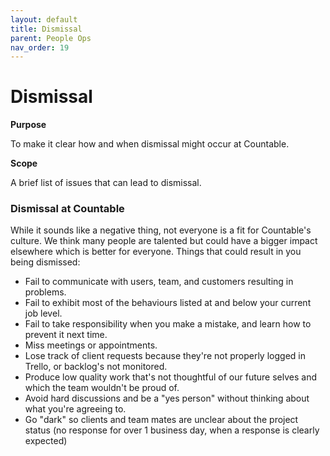 ```yaml
---
layout: default
title: Dismissal
parent: People Ops
nav_order: 19
---
```


# Dismissal

**Purpose**

To make it clear how and when dismissal might occur at Countable.

**Scope**

A brief list of issues that can lead to dismissal.

### Dismissal at Countable

While it sounds like a negative thing, not everyone is a fit for
Countable's culture. We think many people are talented but could have a
bigger impact elsewhere which is better for everyone. Things that could
result in you being dismissed:

  - Fail to communicate with users, team, and customers resulting in
    problems.
  - Fail to exhibit most of the behaviours listed at and below your
    current job level.
  - Fail to take responsibility when you make a mistake, and learn how
    to prevent it next time.
  - Miss meetings or appointments.
  - Lose track of client requests because they're not properly logged in
    Trello, or backlog's not monitored.
  - Produce low quality work that's not thoughtful of our future selves
    and which the team wouldn't be proud of.
  - Avoid hard discussions and be a "yes person" without thinking about
    what you're agreeing to.
  - Go "dark" so clients and team mates are unclear about the project
    status (no response for over 1 business day, when a response is
    clearly expected)
